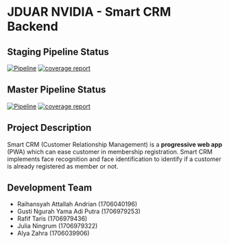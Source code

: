 # JDUAR NVIDIA - Smart CRM Backend

## Staging Pipeline Status
[![Pipeline](https://gitlab.cs.ui.ac.id/ppl-fasilkom-ui/2020/jduar-nvidia-smart-crm/badges/staging/pipeline.svg)](https://gitlab.cs.ui.ac.id/ppl-fasilkom-ui/2020/jduar-nvidia-smart-crm/commits/staging)
[![coverage report](https://gitlab.cs.ui.ac.id/ppl-fasilkom-ui/2020/jduar-nvidia-smart-crm/badges/staging/coverage.svg)](https://gitlab.cs.ui.ac.id/ppl-fasilkom-ui/2020/jduar-nvidia-smart-crm/commits/staging)

## Master Pipeline Status
[![Pipeline](https://gitlab.cs.ui.ac.id/ppl-fasilkom-ui/2020/jduar-nvidia-smart-crm/badges/master/pipeline.svg)](https://gitlab.cs.ui.ac.id/ppl-fasilkom-ui/2020/jduar-nvidia-smart-crm/commits/master)
[![coverage report](https://gitlab.cs.ui.ac.id/ppl-fasilkom-ui/2020/jduar-nvidia-smart-crm/badges/master/coverage.svg)](https://gitlab.cs.ui.ac.id/ppl-fasilkom-ui/2020/jduar-nvidia-smart-crm/commits/master)

## Project Description
Smart CRM (Customer Relationship Management) is a **progressive web app** (PWA) which can ease customer in membership registration. Smart CRM implements face recognition and face identification to identify if a customer is already registered as member or not.


## Development Team
- Raihansyah Attallah Andrian (1706040196)
- Gusti Ngurah Yama Adi Putra (1706979253)
- Rafif Taris (1706979436)
- Julia Ningrum (1706979322)
- Alya Zahra (1706039906)